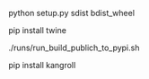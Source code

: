 python setup.py sdist bdist_wheel

pip install twine



 ./runs/run_build_publich_to_pypi.sh 

 pip install  kangroll
 